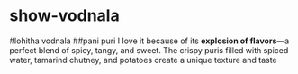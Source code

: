 # show-vodnala
#lohitha vodnala
##pani puri
I love it because of its **explosion of flavors**—a perfect blend of spicy, tangy, and sweet. The crispy puris filled with spiced water, tamarind chutney, and potatoes create a unique texture and taste
